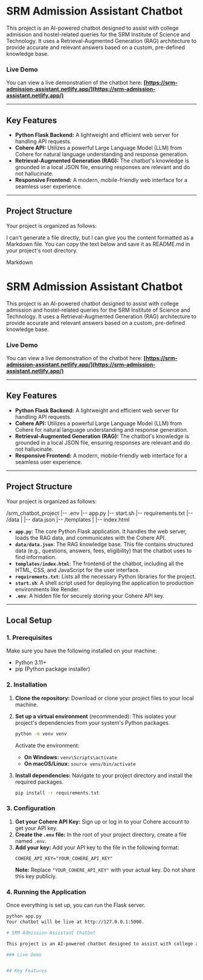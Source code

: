 # SRM Admission Assistant Chatbot

This project is an AI-powered chatbot designed to assist with college admission and hostel-related queries for the SRM Institute of Science and Technology. It uses a Retrieval-Augmented Generation (RAG) architecture to provide accurate and relevant answers based on a custom, pre-defined knowledge base.

### Live Demo

You can view a live demonstration of the chatbot here:
**[https://srm-admission-assistant.netlify.app/](https://srm-admission-assistant.netlify.app/)**

***

## Key Features

* **Python Flask Backend:** A lightweight and efficient web server for handling API requests.
* **Cohere API:** Utilizes a powerful Large Language Model (LLM) from Cohere for natural language understanding and response generation.
* **Retrieval-Augmented Generation (RAG):** The chatbot's knowledge is grounded in a local JSON file, ensuring responses are relevant and do not hallucinate.
* **Responsive Frontend:** A modern, mobile-friendly web interface for a seamless user experience.

***

## Project Structure

Your project is organized as follows:

I can't generate a file directly, but I can give you the content formatted as a Markdown file. You can copy the text below and save it as README.md in your project's root directory.

Markdown

# SRM Admission Assistant Chatbot

This project is an AI-powered chatbot designed to assist with college admission and hostel-related queries for the SRM Institute of Science and Technology. It uses a Retrieval-Augmented Generation (RAG) architecture to provide accurate and relevant answers based on a custom, pre-defined knowledge base.

### Live Demo

You can view a live demonstration of the chatbot here:
**[https://srm-admission-assistant.netlify.app/](https://srm-admission-assistant.netlify.app/)**

***

## Key Features

* **Python Flask Backend:** A lightweight and efficient web server for handling API requests.
* **Cohere API:** Utilizes a powerful Large Language Model (LLM) from Cohere for natural language understanding and response generation.
* **Retrieval-Augmented Generation (RAG):** The chatbot's knowledge is grounded in a local JSON file, ensuring responses are relevant and do not hallucinate.
* **Responsive Frontend:** A modern, mobile-friendly web interface for a seamless user experience.

***

## Project Structure

Your project is organized as follows:

/srm_chatbot_project
|-- .env
|-- app.py
|-- start.sh
|-- requirements.txt
|-- /data
|   |-- data.json
|-- /templates
|   |-- index.html

* **`app.py`**: The core Python Flask application. It handles the web server, loads the RAG data, and communicates with the Cohere API.
* **`data/data.json`**: The RAG knowledge base. This file contains structured data (e.g., questions, answers, fees, eligibility) that the chatbot uses to find information.
* **`templates/index.html`**: The frontend of the chatbot, including all the HTML, CSS, and JavaScript for the user interface.
* **`requirements.txt`**: Lists all the necessary Python libraries for the project.
* **`start.sh`**: A shell script used for deploying the application to production environments like Render.
* **`.env`**: A hidden file for securely storing your Cohere API key.

***

## Local Setup

### 1. Prerequisites

Make sure you have the following installed on your machine:
* Python 3.11+
* pip (Python package installer)

### 2. Installation

1.  **Clone the repository:** Download or clone your project files to your local machine.

2.  **Set up a virtual environment** (recommended): This isolates your project's dependencies from your system's Python packages.
    ```bash
    python -m venv venv
    ```
    Activate the environment:
    * **On Windows:** `venv\Scripts\activate`
    * **On macOS/Linux:** `source venv/bin/activate`

3.  **Install dependencies:** Navigate to your project directory and install the required packages.
    ```bash
    pip install -r requirements.txt
    ```

### 3. Configuration

1.  **Get your Cohere API Key:** Sign up or log in to your Cohere account to get your API key.
2.  **Create the `.env` file:** In the root of your project directory, create a file named `.env`.
3.  **Add your key:** Add your API key to the file in the following format:
    ```
    COHERE_API_KEY="YOUR_COHERE_API_KEY"
    ```
    **Note:** Replace `"YOUR_COHERE_API_KEY"` with your actual key. Do not share this key publicly.

### 4. Running the Application

Once everything is set up, you can run the Flask server.
```bash
python app.py
Your chatbot will be live at http://127.0.0.1:5000.

# SRM Admission Assistant Chatbot

This project is an AI-powered chatbot designed to assist with college admission and hostel-related queries for the SRM Institute of Science and Technology. It uses a Retrieval-Augmented Generation (RAG) architecture to provide accurate and relevant answers based on a custom, pre-defined knowledge base.

### Live Demo


## Key Features